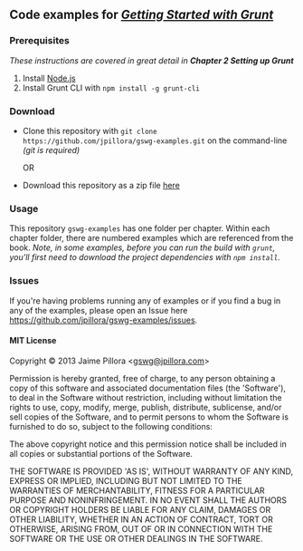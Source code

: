 ## Code examples for [*Getting Started with Grunt*](http://gswg.io)

### Prerequisites

*These instructions are covered in great detail in* ***Chapter 2 Setting up Grunt***

1. Install [Node.js](http://nodejs.org/download/)
2. Install Grunt CLI with `npm install -g grunt-cli`

### Download

* Clone this repository with `git clone https://github.com/jpillora/gswg-examples.git` on the command-line *(git is required)*

    OR

* Download this repository as a zip file [here](https://github.com/jpillora/gswg-examples/archive/master.zip)

### Usage

This repository `gswg-examples` has one folder per chapter. Within each chapter folder,
there are numbered examples which are referenced from the book. *Note, in some examples, before you can run the build with `grunt`, you'll first need to
download the project dependencies with `npm install`.*

### Issues

If you're having problems running any of examples or if you find a bug in any
of the examples, please open an Issue here https://github.com/jpillora/gswg-examples/issues.

#### MIT License

Copyright © 2013 Jaime Pillora &lt;gswg@jpillora.com&gt;

Permission is hereby granted, free of charge, to any person obtaining
a copy of this software and associated documentation files (the
'Software'), to deal in the Software without restriction, including
without limitation the rights to use, copy, modify, merge, publish,
distribute, sublicense, and/or sell copies of the Software, and to
permit persons to whom the Software is furnished to do so, subject to
the following conditions:

The above copyright notice and this permission notice shall be
included in all copies or substantial portions of the Software.

THE SOFTWARE IS PROVIDED 'AS IS', WITHOUT WARRANTY OF ANY KIND,
EXPRESS OR IMPLIED, INCLUDING BUT NOT LIMITED TO THE WARRANTIES OF
MERCHANTABILITY, FITNESS FOR A PARTICULAR PURPOSE AND NONINFRINGEMENT.
IN NO EVENT SHALL THE AUTHORS OR COPYRIGHT HOLDERS BE LIABLE FOR ANY
CLAIM, DAMAGES OR OTHER LIABILITY, WHETHER IN AN ACTION OF CONTRACT,
TORT OR OTHERWISE, ARISING FROM, OUT OF OR IN CONNECTION WITH THE
SOFTWARE OR THE USE OR OTHER DEALINGS IN THE SOFTWARE.